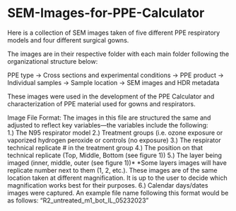 # SEM-Images-for-PPE-Calculator
Here is a collection of SEM images taken of five different PPE respiratory models and four different surgical gowns.

The images are in their respective folder with each main folder following the organizational structure below:

PPE type -> Cross sections and experimental conditions -> PPE product -> Individual samples -> Sample location -> SEM images and HDR metadata

These images were used in the development of the PPE Calculator and characterization of PPE material used for gowns and respirators.

Image File Format: 
The images in this file are structured the same and adjusted to reflect key variables—the variables include the following:  
1.)	The N95 respirator model
2.)	Treatment groups (i.e. ozone exposure or vaporized hydrogen peroxide or controls (no exposure)
3.)	The respirator technical replicate # in the treatment group
4.)	The position on that technical replicate (Top, Middle, Bottom (see figure 1))
5.)	The layer being imaged (inner, middle, outer (see figure 1))*
*Some layers images will have replicate number next to them (1, 2, etc.). These images are of the same location taken at different magnification. It is up to the user to decide which magnification works best for their purposes.
6.)	Calendar days/dates images were captured.
An example file name following this format would be as follows: 
“R2_untreated_m1_bot_IL_05232023”
